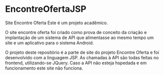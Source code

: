 # EncontreOfertaJSP
Site Encontre Oferta
Este é um projeto acadêmico.

O site encontre oferta foi criado como prova de conceito da criação e implantação de um sistema de API que alimentasse ao mesmo tempo um site e um aplicativo para o sistema Android.

O projeto deste repositório é a parte de site do projeto Encontre Oferta e foi desenvolvido com a linguagem JSP.
As chamadas à API são todas feitas no frontend, utilizando-se JQuery.
Caso a API não esteja hspedada e em funcionamento este site não funciona.
